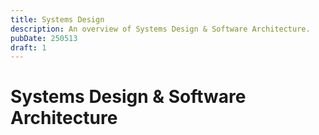 ```yaml
---
title: Systems Design
description: An overview of Systems Design & Software Architecture.
pubDate: 250513
draft: 1
---
```


# Systems Design & Software Architecture
